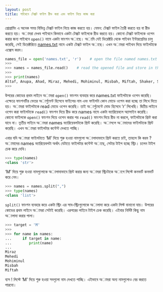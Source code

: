 ```yaml
---
layout: post
title: পাইথনে টেক্সট ফাইল রীড করা এবং ফাইল নিয়ে কাজ করা
---
```

প্রোগ্রামিং এ অনেক সময় বিভিন্ন টেক্সট ফাইল নিয়ে কাজ করতে হয়। যেমন: টেক্সট ফাইল তৈরী করতে হয় বা রীড করতে হয়। অামরা দেখব পাইথনে কিভাবে একটা টেক্সট ফাইলকে রীড করতে হয়। কোনো টেক্সট ফাইলকে ওপেন করার জন্য পাইথনে `open()` নামে একটা ফাংশন অাছে। অামি যেই ডিরেক্টরি থেকে পাইথন ইন্টারপ্রেটার চালু করেছি, সেই ডিরেক্টরিতে [names.txt](https://gist.github.com/Mehedi61/f4823ae3b7349a200d307fb42b013ede) নামে একটা টেক্সট ফাইল অাছে। এখন অামরা পাইথন দিয়ে ফাইলটাকে এক্সেস করব।
```python
names_file = open('names.txt', 'r')    # open the file named names.txt
>>>
>>> names = names_file.read()    # read the opened file and store in the names variable
>>>
>>> print(names)
Altaf, Anupa, Ahad, Miraz, Mehedi, Mohiminul, Misbah, Miftah, Shaker, Shakil, Salahuddin, Shihab, Israt, Nahid, Tania, Tarin, Taslib, Toheid, Shajid, Fahad, Faysal, Porimol, Sreekantha
>>>
```  

উপরের কোডের প্রথম লাইনে অামরা `open()` ফাংশন ব্যবহার করে names.txt ফাইলটাকে ওপেন করেছি। এক্ষেত্রে ফাংশনটির ভেতর অার্গুমেন্ট হিসেবে ফাইলের নাম এবং ফাইলটা কোন মোডে ওপেন করা হচ্ছে তা লিখে দিতে হয়। অামরা ফাইলটাকে read মোডে ওপেন করেছি। তাই অার্গুমেন্টে মোড হিসেবে ‘r’ লিখেছি। দ্বিতীয় লাইনে ওপেন করা ফাইলটাকে `read()` ফাংশন দিয়ে রীড করে names নামে একটা ভ্যারিয়েবলে অ্যাসাইন করেছি। কোনো ফাইলকে `open()` ফাংশন দিয়ে ওপেন করার পর `read()` ফাংশন দিয়ে রীড না করলে, ফাইলটাকে প্রিন্ট করা যাবে না। তৃতীয় লাইনে অামরা names ভ্যারিয়েবলটাকে প্রিন্ট করেছি।  অাসলে অামাদের ফাইলটাকে প্রিন্ট করেছি। এখন অামরা ফাইলটার কন্টেন্ট দেখতে পাচ্ছি।  
  
এবার যদি অামরা ফাইলটাতে ‘M’ দিয়ে শুরু হওয়া নামগুলো অালাদাভাবে প্রিন্ট করতে চাই, তাহলে কি করব ?  
অামাদের names ভ্যারিয়েবলটা অর্থাৎ যেটাতে ফাইলটার কন্টেন্ট অাছে, সেটার টাইপ হচ্ছে স্ট্রিং। চলেন টাইপ চেক করে দেখি।  
```python
>>> type(names)
<class 'str'>
```  

‘M’ দিয়ে শুরু হওয়া নামগুলোকে অালাদাভাবে প্রিন্ট করার জন্য অামরা স্ট্রিংটাকে অাগে লিস্টে কনভার্ট কনভার্ট করে নেব।  
```python
>>> names = names.split(",")
>>> type(names)
<class 'list'>
```  
  
`split()` ফাংশন ব্যবহার করে একটা স্ট্রিং এর সাব-স্ট্রিংগুলোকে অালাদা করে একটা লিস্ট বানানো যায়। উপরের কোডের প্রথম লাইনে অামরা সেটাই করেছি। এরপরের লাইনে টাইপ চেক করেছি। এইবার নির্দিষ্ট কিছু নাম অালাদা করার পালা।  
```python
>>> target = 'M'
>>>
>>> for name in names:
...     if target in name:
...        print(name)
...
Miraz
Mehedi
Mohiminul
Misbah
Miftah
```  
  
ব্যস ! লিস্টে ‘M’ দিয়ে শুরু হওয়া সবগুলো নাম দেখতে পাচ্ছি। এইভাবে অামরা অন্য নামগুলোও বের করতে পারবো।
